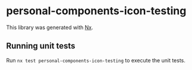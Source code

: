 # personal-components-icon-testing

This library was generated with [Nx](https://nx.dev).

## Running unit tests

Run `nx test personal-components-icon-testing` to execute the unit tests.
